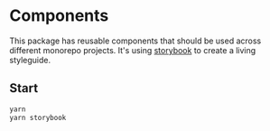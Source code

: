 # Components

This package has reusable components that should be used across different monorepo projects. It's using [storybook](https://storybook.js.org/basics/writing-stories/) to create a living styleguide.

## Start

```bash
yarn
yarn storybook
```

